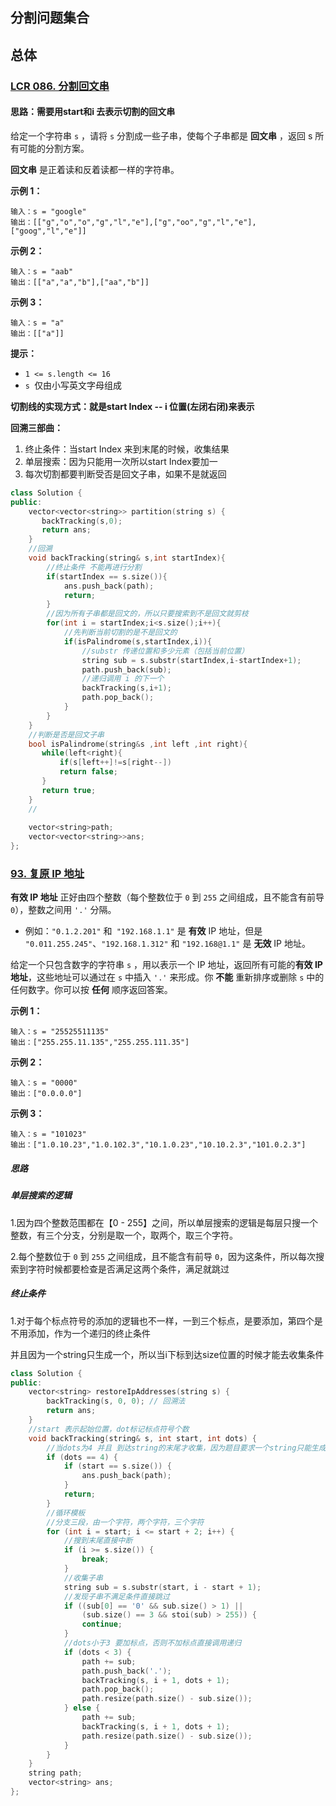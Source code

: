 ## 分割问题集合

## 总体

### [LCR 086. 分割回文串](https://leetcode.cn/problems/M99OJA/)

#### 思路：需要用start和i 去表示切割的回文串

给定一个字符串 `s` ，请将 `s` 分割成一些子串，使每个子串都是 **回文串** ，返回 s 所有可能的分割方案。

**回文串** 是正着读和反着读都一样的字符串。

 

**示例 1：**

```
输入：s = "google"
输出：[["g","o","o","g","l","e"],["g","oo","g","l","e"],["goog","l","e"]]
```

**示例 2：**

```
输入：s = "aab"
输出：[["a","a","b"],["aa","b"]]
```

**示例 3：**

```
输入：s = "a"
输出：[["a"]]
```

 

**提示：**

- `1 <= s.length <= 16`
- `s `仅由小写英文字母组成

**切割线的实现方式：就是start Index -- i 位置(左闭右闭)来表示**

 **回溯三部曲：**

1. 终止条件：当start Index 来到末尾的时候，收集结果
2. 单层搜索：因为只能用一次所以start Index要加一
3. 每次切割都要判断受否是回文子串，如果不是就返回

 

```c++
class Solution {
public:
    vector<vector<string>> partition(string s) {
       backTracking(s,0);
       return ans;
    }
    //回溯
    void backTracking(string& s,int startIndex){
        //终止条件 不能再进行分割
        if(startIndex == s.size()){
            ans.push_back(path); 
            return;
        }
        //因为所有子串都是回文的，所以只要搜索到不是回文就剪枝
        for(int i = startIndex;i<s.size();i++){
            //先判断当前切割的是不是回文的
            if(isPalindrome(s,startIndex,i)){
                //substr 传递位置和多少元素（包括当前位置）
                string sub = s.substr(startIndex,i-startIndex+1);
                path.push_back(sub);
                //递归调用 i 的下一个
                backTracking(s,i+1);
                path.pop_back();
            }
        }
    }
    //判断是否是回文子串
    bool isPalindrome(string&s ,int left ,int right){
       while(left<right){
           if(s[left++]!=s[right--])
           return false;
       }
       return true;
    }
    //
   
    vector<string>path;
    vector<vector<string>>ans;
};
```



### [93. 复原 IP 地址](https://leetcode.cn/problems/restore-ip-addresses/)

**有效 IP 地址** 正好由四个整数（每个整数位于 `0` 到 `255` 之间组成，且不能含有前导 `0`），整数之间用 `'.'` 分隔。

- 例如：`"0.1.2.201"` 和` "192.168.1.1"` 是 **有效** IP 地址，但是 `"0.011.255.245"`、`"192.168.1.312"` 和 `"192.168@1.1"` 是 **无效** IP 地址。

给定一个只包含数字的字符串 `s` ，用以表示一个 IP 地址，返回所有可能的**有效 IP 地址**，这些地址可以通过在 `s` 中插入 `'.'` 来形成。你 **不能** 重新排序或删除 `s` 中的任何数字。你可以按 **任何** 顺序返回答案。

 

**示例 1：**

```
输入：s = "25525511135"
输出：["255.255.11.135","255.255.111.35"]
```

**示例 2：**

```
输入：s = "0000"
输出：["0.0.0.0"]
```

**示例 3：**

```
输入：s = "101023"
输出：["1.0.10.23","1.0.102.3","10.1.0.23","10.10.2.3","101.0.2.3"]
```



##### **思路**

##### 单层搜索的逻辑

1.因为四个整数范围都在【0 - 255】之间，所以单层搜索的逻辑是每层只搜一个整数，有三个分支，分别是取一个，取两个，取三个字符。

2.每个整数位于 `0` 到 `255` 之间组成，且不能含有前导 `0`，因为这条件，所以每次搜索到字符时候都要检查是否满足这两个条件，满足就跳过

##### 终止条件

1.对于每个标点符号的添加的逻辑也不一样，一到三个标点，是要添加，第四个是不用添加，作为一个递归的终止条件

并且因为一个string只生成一个，所以当i下标到达size位置的时候才能去收集条件



```c++
class Solution {
public:
    vector<string> restoreIpAddresses(string s) {
        backTracking(s, 0, 0); // 回溯法
        return ans;
    }
    //start 表示起始位置，dot标记标点符号个数
    void backTracking(string& s, int start, int dots) {
        //当dots为4 并且 到达string的末尾才收集，因为题目要求一个string只能生成一个IP地址
        if (dots == 4) {
            if (start == s.size()) {
                ans.push_back(path);
            }
            return;
        }
        //循环模板
        //分支三段，由一个字符，两个字符，三个字符
        for (int i = start; i <= start + 2; i++) {
            //搜到末尾直接中断
            if (i >= s.size()) {
                break;
            }
            //收集子串
            string sub = s.substr(start, i - start + 1);
            //发现子串不满足条件直接跳过
            if ((sub[0] == '0' && sub.size() > 1) ||
                (sub.size() == 3 && stoi(sub) > 255)) {
                continue;
            }
            //dots小于3 要加标点，否则不加标点直接调用递归
            if (dots < 3) {
                path += sub;
                path.push_back('.');
                backTracking(s, i + 1, dots + 1);
                path.pop_back();
                path.resize(path.size() - sub.size());
            } else {
                path += sub;
                backTracking(s, i + 1, dots + 1);
                path.resize(path.size() - sub.size());
            }
        }
    }
    string path;
    vector<string> ans;
};
```

